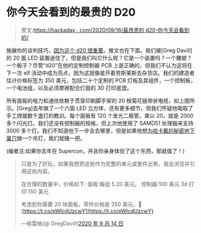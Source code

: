 # 你今天会看到的最贵的 D20

> 原文:[https://hackaday . com/2020/09/16/最昂贵的 d20-你今天会看到的/](https://hackaday.com/2020/09/16/the-most-expensive-d20-youll-see-today/)

施展你的谈判技巧，[因为这个 d20 很重要](https://twitter.com/GregDavill/status/1305298259057942528)。推文也在下面。我们被[Greg Davill]的 20 面 LED 装置迷住了，但是我们叫它什么呢？它是一个装置吗？一个雕塑？一个骰子？尽管“d20”在他的定制控制器 PCB 上是正确的，但我们不认为这将在下一次 elf 活动中成为亮点，因为这就像是开着劳斯莱斯去杂货店。我们的建造者估计价格标签为 350 美元，包括二十个定制的 PCB 灯板及其组件，一个控制板，一个电池组，以及必须摩擦配合灯面的 3D 打印底盘。

所有面板的电力和通信依赖于贯穿印刷脚手架的 20 根菊花链带状电缆，如上图所示。[Greg]去年做了一个六面 LED 立方体，还有更多细节，但我们怀疑他吸取了手工焊接数千盏灯的教训。每个面板有 120 个发光二极管，乘以 20，就是 2000 多个闪光灯。我们还没有控制器的规格，但上次他使用了 SAMD51 处理器来支持 3000 多个灯。我们不知道他下一步会去哪里，但是如果他想[为哈卡戴的](https://hackaday.com/2012/07/21/building-fiber-optic-chandeliers/)[秘密地下巢穴](https://hackaday.com/2019/12/04/the-story-of-a-secret-underground-parisian-society/)做一个吊灯，我们就赌一把。

(编者注:如果你去年在 Supercon，并且你亲身体验了这个东西，那就值了！)

> 只是为了好玩，如果我想把这些作为完整的单元或套件出售，我会浏览并引用这些内容。
> 
> 在合理的数量中，价格如下:
> 面板:每组 5.20 美元。
> 控制器:100 美元
> 3d 打印:150 美元
> 
> 考虑到你需要 20 块面板，零件价格是 350 美元。😬[https://t.co/eWlcdUzcwY](https://t.co/eWlcdUzcwY)
> 
> —格雷格(@ GregDavill)[2020 年 9 月 14 日](https://twitter.com/GregDavill/status/1305298259057942528?ref_src=twsrc%5Etfw)